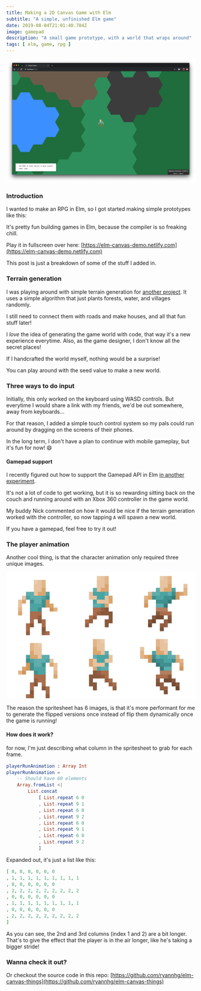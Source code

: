 ```yaml
---
title: Making a 2D Canvas Game with Elm
subtitle: "A simple, unfinished Elm game"
date: 2019-08-04T21:01:40.784Z
image: gamepad
description: "A small game prototype, with a world that wraps around"
tags: [ elm, game, rpg ]
---
```


![A screenshot of my the game](./elm-canvas-thing.png)

### Introduction

I wanted to make an RPG in Elm, so I got started making simple prototypes like this:

It's pretty fun building games in Elm, because the compiler is so freaking chill.

Play it in fullscreen over here: [https://elm-canvas-demo.netlify.com](https://elm-canvas-demo.netlify.com)

This post is just a breakdown of some of the stuff I added in.

### Terrain generation

I was playing around with simple terrain generation for [another project](https://github.com/ryannhg/elm-terrain-generator). It uses a simple algorithm that just plants forests, water, and villages randomly.

I still need to connect them with roads and make houses, and all that fun stuff later!

I _love_ the idea of generating the game world with code, that way it's a new experience everytime. Also, as the game designer, I don't know all the secret places!

If I handcrafted the world myself, nothing would be a surprise!

You can play around with the seed value to make a new world.

### Three ways to do input

Initially, this only worked on the keyboard using WASD controls. But everytime I would share a link with my friends, we'd be out somewhere, away from keyboards...

For that reason, I added a simple touch control system so my pals could run around by dragging on the screens of their phones.

In the long term, I don't have a plan to continue with mobile gameplay, but it's fun for now! 😄

#### Gamepad support

I recently figured out how to support the Gamepad API in Elm [in another experiment](https://github.com/ryannhg/elm-gamepad-demo).

It's not a lot of code to get working, but it is so rewarding sitting back on the couch and running around with an Xbox 360 controller in the game world.

My buddy Nick commented on how it would be nice if the terrain generation worked with the controller, so now tapping `A` will spawn a new world.

If you have a gamepad, feel free to try it out!

### The player animation

Another cool thing, is that the character animation only required three unique images.

![(pixel-art) a spritesheet for the running dude](./running-dude.jpg)

The reason the spritesheet has 6 images, is that it's more performant for me to generate the flipped versions once instead of flip them dynamically once the game is running!

#### How does it work?

for now, I'm just describing what column in the spritesheet to grab for each frame.

```elm
playerRunAnimation : Array Int
playerRunAnimation =
    -- Should have 60 elements
    Array.fromList <|
        List.concat
            [ List.repeat 6 0
            , List.repeat 9 1
            , List.repeat 6 0
            , List.repeat 9 2
            , List.repeat 6 0
            , List.repeat 9 1
            , List.repeat 6 0
            , List.repeat 9 2
            ]
```

Expanded out, it's just a list like this:

```json
[ 0, 0, 0, 0, 0, 0
, 1, 1, 1, 1, 1, 1, 1, 1, 1
, 0, 0, 0, 0, 0, 0
, 2, 2, 2, 2, 2, 2, 2, 2, 2
, 0, 0, 0, 0, 0, 0
, 1, 1, 1, 1, 1, 1, 1, 1, 1
, 0, 0, 0, 0, 0, 0
, 2, 2, 2, 2, 2, 2, 2, 2, 2
]
```

As you can see, the 2nd and 3rd columns (index 1 and 2) are a bit longer. That's to give the effect that the player is in the air longer, like he's taking a bigger stride!

### Wanna check it out?

Or checkout the source code in this repo: [https://github.com/ryannhg/elm-canvas-things](https://github.com/ryannhg/elm-canvas-things)
